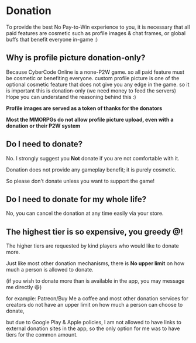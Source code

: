 # Donation

To provide the best No Pay-to-Win experience to you, it is necessary that all paid features are cosmetic such as profile images & chat frames,
or global buffs that benefit everyone in-game :)

## Why is profile picture donation-only?

Because CyberCode Online is a none-P2W game. so all paid feature must be cosmetic or benefiting everyone. custom profile picture is one of the optional cosmetic feature that does not give you any edge in the game. so it is important this is donation-only (we need money to feed the servers)
Hope you can understand the reasoning behind this :)

**Profile images are served as a token of thanks for the donators**

**Most the MMORPGs do not allow profile picture upload, even with a donation or their P2W system**

## Do I need to donate?

No. I strongly suggest you **Not** donate if you are not comfortable with it.

Donation does not provide any gameplay benefit; it is purely cosmetic.

So please don't donate unless you want to support the game!

## Do I need to donate for my whole life?

No, you can cancel the donation at any time easily via your store.

## The highest tier is so expensive, you greedy @$%#^#$!

The higher tiers are requested by kind players who would like to donate more.

Just like most other donation mechanisms, there is **No upper limit** on how much a person is allowed to donate.

(if you wish to donate more than is available in the app, you may message me directly 😃)

for example: Patreon/Buy Me a coffee and most other donation services for creators do not have an upper limit on how much a person can choose to donate,

but due to Google Play & Apple policies, I am not allowed to have links to external donation sites in the app,
so the only option for me was to have tiers for the common amount.
